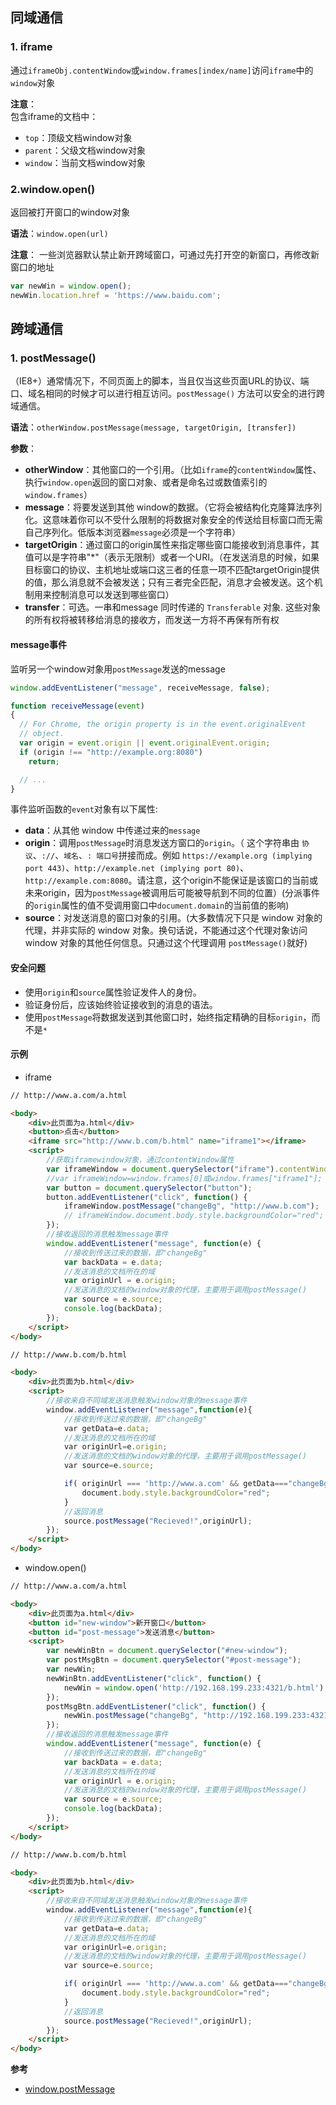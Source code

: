 ## 同域通信
### 1. iframe
通过`iframeObj.contentWindow`或`window.frames[index/name]`访问`iframe`中的`window`对象

**注意**：  
包含iframe的文档中：
- `top`：顶级文档window对象
- `parent`：父级文档window对象
- `window`：当前文档window对象

### 2.window.open()
返回被打开窗口的window对象  

**语法**：`window.open(url)` 

**注意**：
一些浏览器默认禁止新开跨域窗口，可通过先打开空的新窗口，再修改新窗口的地址
```js
var newWin = window.open();
newWin.location.href = 'https://www.baidu.com';
```

## 跨域通信
### 1. postMessage()
（IE8+）通常情况下，不同页面上的脚本，当且仅当这些页面URL的协议、端口、域名相同的时候才可以进行相互访问。`postMessage()` 方法可以安全的进行跨域通信。

**语法**：`otherWindow.postMessage(message, targetOrigin, [transfer])`

**参数**：
- **otherWindow**：其他窗口的一个引用。（比如`iframe`的`contentWindow`属性、执行`window.open`返回的窗口对象、或者是命名过或数值索引的`window.frames`）
- **message**：将要发送到其他 window的数据。（它将会被结构化克隆算法序列化。这意味着你可以不受什么限制的将数据对象安全的传送给目标窗口而无需自己序列化。低版本浏览器`message`必须是一个字符串）
- **targetOrigin**：通过窗口的origin属性来指定哪些窗口能接收到消息事件，其值可以是字符串"*"（表示无限制）或者一个URI。（在发送消息的时候，如果目标窗口的协议、主机地址或端口这三者的任意一项不匹配targetOrigin提供的值，那么消息就不会被发送；只有三者完全匹配，消息才会被发送。这个机制用来控制消息可以发送到哪些窗口）
- **transfer**：可选。一串和message 同时传递的 `Transferable` 对象. 这些对象的所有权将被转移给消息的接收方，而发送一方将不再保有所有权

#### message事件
监听另一个window对象用`postMessage`发送的message
```js
window.addEventListener("message", receiveMessage, false);

function receiveMessage(event)
{
  // For Chrome, the origin property is in the event.originalEvent
  // object.
  var origin = event.origin || event.originalEvent.origin; 
  if (origin !== "http://example.org:8080")
    return;

  // ...
}
```
事件监听函数的`event`对象有以下属性:
- **data**：从其他 window 中传递过来的`message`
- **origin**：调用`postMessage`时消息发送方窗口的`origin`。（ 这个字符串由 `协议`、`://`、`域名`、`: 端口号`拼接而成。例如 `https://example.org (implying port 443)`、`http://example.net (implying port 80)`、`http://example.com:8080`。请注意，这个origin不能保证是该窗口的当前或未来origin，因为`postMessage`被调用后可能被导航到不同的位置）(分派事件的`origin`属性的值不受调用窗口中`document.domain`的当前值的影响)
- **source**：对发送消息的窗口对象的引用。(大多数情况下只是 window 对象的代理，并非实际的 window 对象。换句话说，不能通过这个代理对象访问 window 对象的其他任何信息。只通过这个代理调用 `postMessage()`就好)

#### 安全问题
- 使用`origin`和`source`属性验证发件人的身份。
- 验证身份后，应该始终验证接收到的消息的语法。
- 使用`postMessage`将数据发送到其他窗口时，始终指定精确的目标`origin`，而不是`*`

#### 示例
- iframe

```html
// http://www.a.com/a.html

<body>
    <div>此页面为a.html</div>    
    <button>点击</button>
    <iframe src="http://www.b.com/b.html" name="iframe1"></iframe>
    <script>
        //获取iframewindow对象，通过contentWindow属性
        var iframeWindow = document.querySelector("iframe").contentWindow;
        //var iframeWindow=window.frames[0]或window.frames["iframe1"];
        var button = document.querySelector("button");
        button.addEventListener("click", function() {
            iframeWindow.postMessage("changeBg", "http://www.b.com");
            // iframeWindow.document.body.style.backgroundColor="red";
        });
        //接收返回的消息触发message事件
        window.addEventListener("message", function(e) {
            //接收到传送过来的数据，即"changeBg"
            var backData = e.data;
            //发送消息的文档所在的域
            var originUrl = e.origin;
            //发送消息的文档的window对象的代理，主要用于调用postMessage()
            var source = e.source;
            console.log(backData);
        });
    </script>
</body>
```
```html
// http://www.b.com/b.html

<body>
    <div>此页面为b.html</div>
    <script>
        //接收来自不同域发送消息触发window对象的message事件
        window.addEventListener("message",function(e){
            //接收到传送过来的数据，即"changeBg"
            var getData=e.data;
            //发送消息的文档所在的域
            var originUrl=e.origin;
            //发送消息的文档的window对象的代理，主要用于调用postMessage()
            var source=e.source;

            if( originUrl === 'http://www.a.com' && getData==="changeBg"){
                document.body.style.backgroundColor="red";
            }
            //返回消息
            source.postMessage("Recieved!",originUrl);
        });
    </script>
</body>
```
- window.open()

```html
// http://www.a.com/a.html

<body>
    <div>此页面为a.html</div>    
    <button id="new-window">新开窗口</button>
    <button id="post-message">发送消息</button>
    <script>
        var newWinBtn = document.querySelector("#new-window");
        var postMsgBtn = document.querySelector("#post-message");
        var newWin;
        newWinBtn.addEventListener("click", function() {
            newWin = window.open('http://192.168.199.233:4321/b.html');
        });
        postMsgBtn.addEventListener("click", function() {
            newWin.postMessage("changeBg", "http://192.168.199.233:4321");
        });
        //接收返回的消息触发message事件
        window.addEventListener("message", function(e) {
            //接收到传送过来的数据，即"changeBg"
            var backData = e.data;
            //发送消息的文档所在的域
            var originUrl = e.origin;
            //发送消息的文档的window对象的代理，主要用于调用postMessage()
            var source = e.source;
            console.log(backData);
        });
    </script>
</body>
```
```html
// http://www.b.com/b.html

<body>
    <div>此页面为b.html</div>
    <script>
        //接收来自不同域发送消息触发window对象的message事件
        window.addEventListener("message",function(e){
            //接收到传送过来的数据，即"changeBg"
            var getData=e.data;
            //发送消息的文档所在的域
            var originUrl=e.origin;
            //发送消息的文档的window对象的代理，主要用于调用postMessage()
            var source=e.source;

            if( originUrl === 'http://www.a.com' && getData==="changeBg"){
                document.body.style.backgroundColor="red";
            }
            //返回消息
            source.postMessage("Recieved!",originUrl);
        });
    </script>
</body>
```


**参考**
- [window.postMessage](https://developer.mozilla.org/zh-CN/docs/Web/API/Window/postMessage)